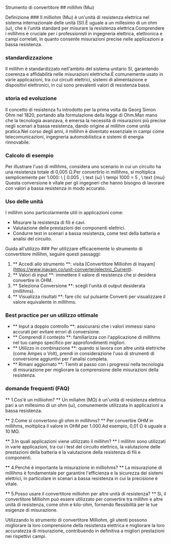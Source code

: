 Strumento di convertitore ## millihm (Mω)

Definizione ###
Il milliohm (Mω) è un'unità di resistenza elettrica nel sistema internazionale delle unità (SI).È uguale a un millesimo di un ohm (ω), che è l'unità standard per misurare la resistenza elettrica.Comprendere i millihms è cruciale per i professionisti in ingegneria elettrica, elettronica e campi correlati, in quanto consente misurazioni precise nelle applicazioni a bassa resistenza.

### standardizzazione
Il millihm è standardizzato nell'ambito del sistema unitario SI, garantendo coerenza e affidabilità nelle misurazioni elettriche.È comunemente usato in varie applicazioni, tra cui circuiti elettrici, sistemi di alimentazione e dispositivi elettronici, in cui sono prevalenti valori di resistenza bassi.

### storia ed evoluzione
Il concetto di resistenza fu introdotto per la prima volta da Georg Simon Ohm nel 1820, portando alla formulazione della legge di Ohm.Man mano che la tecnologia avanzava, è emersa la necessità di misurazioni più precise negli scenari a bassa resistenza, dando origine al millihm come unità pratica.Nel corso degli anni, il millihm è diventato essenziale in campi come telecomunicazioni, ingegneria automobilistica e sistemi di energia rinnovabile.

### Calcolo di esempio
Per illustrare l'uso di millihms, considera uno scenario in cui un circuito ha una resistenza totale di 0,005 Ω.Per convertirlo in millihms, si moltiplica semplicemente per 1.000:
\ [
0.005 \, \ text {ω} \ tempi 1000 = 5 \, \ text {mω}
\
Questa conversione è vitale per gli ingegneri che hanno bisogno di lavorare con valori a bassa resistenza in modo accurato.

### Uso delle unità
I millihm sono particolarmente utili in applicazioni come:
- Misurare la resistenza di fili e cavi.
- Valutazione delle prestazioni dei componenti elettrici.
- Condurre test in scenari a bassa resistenza, come test della batteria e analisi del circuito.

Guida all'utilizzo ###
Per utilizzare efficacemente lo strumento di convertitore millihm, seguire questi passaggi:
1. ** Accedi allo strumento **: visita [Convertitore Milliohm di Inayam] (https://www.inayam.co/unit-converter/electric_Current).
2. ** Valori di input **: immettere il valore di resistenza che si desidera convertire in OHM.
3. ** Seleziona Conversione **: scegli l'unità di output desiderata (millihms).
4. ** Visualizza risultati **: fare clic sul pulsante Converti per visualizzare il valore equivalente in millihms.

### Best practice per un utilizzo ottimale
- ** Input a doppio controllo **: assicurarsi che i valori immessi siano accurati per evitare errori di conversione.
- ** Comprendi il contesto **: familiarizza con l'applicazione di millihms nel tuo campo specifico per approfondimenti migliori.
- ** Utilizzo in combinazione **: quando si lavora con altre unità elettriche (come Ampes o Volt), prendi in considerazione l'uso di strumenti di conversione aggiuntivi per l'analisi completa.
- ** Rimani aggiornato **: Tieniti al passo con i progressi nella tecnologia di misurazione per migliorare la comprensione delle misurazioni della resistenza.

### domande frequenti (FAQ)

** 1.Cos'è un milliiohm? **
Un miliahm (MΩ) è un'unità di resistenza elettrica pari a un millesimo di un ohm (ω), comunemente utilizzata in applicazioni a bassa resistenza.

** 2.Come si convertono gli ohm in millihms? **
Per convertire OHM in millihms, moltiplica il valore in OHM per 1.000.Ad esempio, 0,01 Ω è uguale a 10 MΩ.

** 3.In quali applicazioni viene utilizzato il millihm? **
I millihm sono utilizzati in varie applicazioni, tra cui i test del circuito elettrico, la valutazione delle prestazioni della batteria e la valutazione della resistenza di fili e componenti.

** 4.Perché è importante la misurazione in milliohms? **
La misurazione di millihms è fondamentale per garantire l'efficienza e la sicurezza dei sistemi elettrici, in particolare in scenari a bassa resistenza in cui la precisione è vitale.

** 5.Posso usare il convertitore milliohm per altre unità di resistenza? **
Sì, il convertitore Milliohm può essere utilizzato per convertire tra millihm e altre unità di resistenza, come ohm e kilo-ohm, fornendo flessibilità per le tue esigenze di misurazione.

Utilizzando lo strumento di convertitore Milliohm, gli utenti possono migliorare la loro comprensione della resistenza elettrica e migliorare la loro accuratezza di misurazione, contribuendo in definitiva a migliori prestazioni nei rispettivi campi.